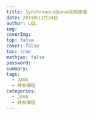 ```yaml
---
title: SynchronousQueue实现原理
date: 2019年11月24日
author: LQL
img: 
coverImg: 
top: false
cover: false
toc: true
mathjax: false
password: 
summary: 
tags:
  - JAVA
  - 并发编程
categories:
  - JAVA
  - 并发编程
---
```

